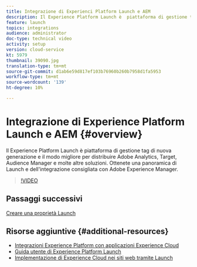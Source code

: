 ```yaml
---
title: Integrazione di Experienci Platform Launch e AEM
description: Il Experience Platform Launch è  piattaforma di gestione tag  di nuova generazione e il modo migliore per distribuire  Adobe Analytics, Target,  Audience Manager e molte altre soluzioni. Ottenete una panoramica di Launch e dell'integrazione consigliata con Adobe Experience Manager.
feature: launch
topics: integrations
audience: administrator
doc-type: technical video
activity: setup
version: cloud-service
kt: 5979
thumbnail: 39090.jpg
translation-type: tm+mt
source-git-commit: d1ab6e59d817ef103b76960b260b7958d1fa5953
workflow-type: tm+mt
source-wordcount: '139'
ht-degree: 10%

---
```



# Integrazione di Experience Platform Launch e AEM {#overview}

Il Experience Platform Launch è  piattaforma di gestione tag  di nuova generazione e il modo migliore per distribuire  Adobe Analytics, Target,  Audience Manager e molte altre soluzioni. Ottenete una panoramica di Launch e dell&#39;integrazione consigliata con Adobe Experience Manager.

>[!VIDEO](https://video.tv.adobe.com/v/39090?quality=12&learn=on)

## Passaggi successivi

[Creare una proprietà Launch](create-launch-property.md)

## Risorse aggiuntive {#additional-resources}

* [Integrazioni  Experience Platform con applicazioni  Experience Cloud](https://docs.adobe.com/content/help/en/platform-learn/tutorials/intro-to-platform/integrations-with-experience-cloud-applications.html)
* [Guida utente di Experience Platform Launch](https://docs.adobe.com/content/help/en/launch/using/overview.html)
* [Implementazione di Experience Cloud nei siti web tramite Launch](https://docs.adobe.com/content/help/en/core-services-learn/implementing-in-websites-with-launch/index.html)
